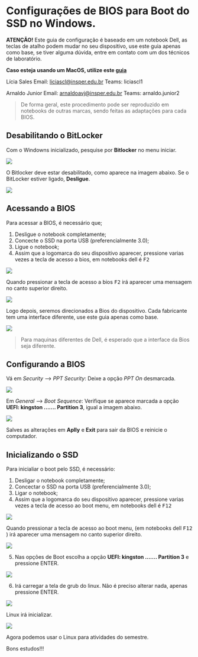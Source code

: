 # Configurações de BIOS para Boot do SSD no Windows.

**ATENÇÃO!** 
Este guia de configuração é baseado em um notebook Dell, as teclas de atalho podem mudar no seu dispositivo, use este guia apenas como base, se tiver alguma dúvida, entre em contato com um dos técnicos de laboratório.

**Caso esteja usando um MacOS, utilize este [guia](https://github.com/liciascl/Linuxbasico/blob/mkdocs/docs-src/boot_ssd_MacOs.md)**

Lícia Sales
Email: liciascl@insper.edu.br
Teams: liciascl1

Arnaldo Junior
Email: arnaldoavj@insper.edu.br
Teams: arnaldo.junior2


>De forma geral, este procedimento pode ser reproduzido em notebooks de outras marcas, sendo feitas as adaptações para cada BIOS.



## Desabilitando o BitLocker

Com o Windowns inicializado, pesquise por **Bitlocker** no menu iniciar. 

![](img/bitlocker.png)

O Bitlocker deve estar desabilitado, como aparece na imagem abaixo. Se o BitLocker estiver ligado, **Desligue**.

![](img/bitlocker1.png)
    

## Acessando a BIOS

Para acessar a BIOS, é necessário que;

1. Desligue o notebook completamente;
2. Concecte o SSD na porta USB (preferencialmente 3.0);
3. Ligue o notebook;
4. Assim que a logomarca do seu dispositivo aparecer, pressione varias vezes a tecla de acesso a bios, em notebooks dell é <kbd>F2</kbd>  

![](img/bootdell.png)

Quando pressionar a tecla de acesso a bios <kbd>F2</kbd>  irá aparecer uma mensagem no canto superior direito. 

![](img/bootdellf2.png)


Logo depois, seremos direcionados a Bios do dispositivo. Cada fabricante tem uma interface diferente, use este guia apenas como base.

![](img/bios.png)

> Para maquinas diferentes de Dell, é esperado que a interface da Bios seja diferente.

## Configurando a BIOS


Vá em *Security* --> *PPT Security*: Deixe a opção *PPT On* desmarcada.

![](img/bootdell-PPT.png)

Em *General* --> *Boot Sequence*: Verifique se aparece marcada a opção **UEFI: kingston ....... Partition 3**, igual a imagem abaixo.  

![](img/bootdell-general.png)

Salves as alterações em **Aplly** e **Exit** para sair da BIOS e reinicie o computador. 


## Inicializando o SSD

Para inicialiar o boot pelo SSD, é necessário:

1. Desligar o notebook completamente;
2. Concectar o SSD na porta USB (preferencialmente 3.0);
3. Ligar o notebook;
4. Assim que a logomarca do seu dispositivo aparecer, pressione varias vezes a tecla de acesso ao boot menu, em notebooks dell é <kbd>F12</kbd>  


![](img/bootdell.png)

Quando pressionar a tecla de acesso ao boot menu, (em notebooks dell <kbd>F12</kbd> ) irá aparecer uma mensagem no canto superior direito. 

![](img/bootdellf12.png)

5. Nas opções de Boot escolha a opção **UEFI: kingston ....... Partition 3** e pressione ENTER. 

![](img/bootdellf12-particion3.png)

6. Irá carregar a tela de grub do linux. Não é preciso alterar nada, apenas pressione ENTER. 

![](img/bootdell-grub.png)

Linux irá inicializar.

![](img/bootdell-ubuntu.png)


Agora podemos usar o Linux para atividades do semestre.


Bons estudos!!!
